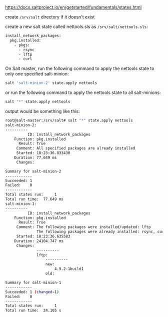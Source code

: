 https://docs.saltproject.io/en/getstarted/fundamentals/states.html

create `/srv/salt` directory if it doesn't exist

create a new salt state called nettools.sls as `/srv/salt/nettools.sls`:

```bash
install_network_packages:
  pkg.installed:
    - pkgs:
      - rsync
      - lftp
      - curl
```

On Salt master, run the following command to apply the nettools state to only one specified salt-minion:

```bash
salt 'salt-minion-2' state.apply nettools
```
or run the following command to apply the nettools state to all salt-minions:

```bash
salt "*" state.apply nettools
```
output would be something like this:


```bash
root@salt-master:/srv/salt# salt "*" state.apply nettools
salt-minion-2:
----------
          ID: install_network_packages
    Function: pkg.installed
      Result: True
     Comment: All specified packages are already installed
     Started: 18:23:36.833430
    Duration: 77.649 ms
     Changes:

Summary for salt-minion-2
------------
Succeeded: 1
Failed:    0
------------
Total states run:     1
Total run time:  77.649 ms
salt-minion-1:
----------
          ID: install_network_packages
    Function: pkg.installed
      Result: True
     Comment: The following packages were installed/updated: lftp
              The following packages were already installed: rsync, curl
     Started: 18:23:36.635583
    Duration: 24104.747 ms
     Changes:
              ----------
              lftp:
                  ----------
                  new:
                      4.9.2-1build1
                  old:

Summary for salt-minion-1
------------
Succeeded: 1 (changed=1)
Failed:    0
------------
Total states run:     1
Total run time:  24.105 s

```




